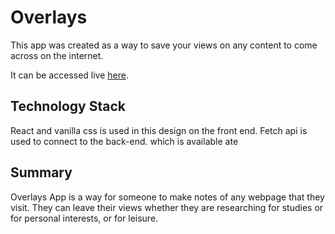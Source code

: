 
# Overlays 

This app was created as a way to save your views on any content to come
across on the internet.

It can be accessed live [here](https://overlays-app.now.sh/).



## Technology Stack

React and vanilla css is used in this design on the front end. Fetch api is used to connect to the back-end.
which is available ate

## Summary

Overlays App is a way for someone to make notes of any webpage that they visit. They can leave their views 
whether they are researching for studies or for personal interests, or for leisure. 


